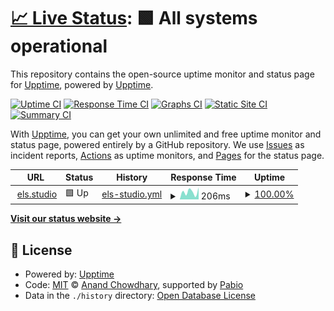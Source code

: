 # [📈 Live Status](https://upptime.github.io/upptime): <!--live status--> **🟩 All systems operational**

This repository contains the open-source uptime monitor and status page for [Upptime](https://upptime.js.org), powered by [Upptime](https://github.com/upptime/upptime).

[![Uptime CI](https://github.com/emmalevesque/uptime/workflows/Uptime%20CI/badge.svg)](https://github.com/emmalevesque/uptime/actions?query=workflow%3A%22Uptime+CI%22)
[![Response Time CI](https://github.com/emmalevesque/uptime/workflows/Response%20Time%20CI/badge.svg)](https://github.com/emmalevesque/uptime/actions?query=workflow%3A%22Response+Time+CI%22)
[![Graphs CI](https://github.com/emmalevesque/uptime/workflows/Graphs%20CI/badge.svg)](https://github.com/emmalevesque/uptime/actions?query=workflow%3A%22Graphs+CI%22)
[![Static Site CI](https://github.com/emmalevesque/uptime/workflows/Static%20Site%20CI/badge.svg)](https://github.com/emmalevesque/uptime/actions?query=workflow%3A%22Static+Site+CI%22)
[![Summary CI](https://github.com/emmalevesque/uptime/workflows/Summary%20CI/badge.svg)](https://github.com/emmalevesque/uptime/actions?query=workflow%3A%22Summary+CI%22)

With [Upptime](https://upptime.js.org), you can get your own unlimited and free uptime monitor and status page, powered entirely by a GitHub repository. We use [Issues](https://github.com/upptime/upptime/issues) as incident reports, [Actions](https://github.com/emmalevesque/uptime/actions) as uptime monitors, and [Pages](https://upptime.github.io/upptime) for the status page.

<!--start: status pages-->
<!-- This summary is generated by Upptime (https://github.com/upptime/upptime) -->
<!-- Do not edit this manually, your changes will be overwritten -->
<!-- prettier-ignore -->
| URL | Status | History | Response Time | Uptime |
| --- | ------ | ------- | ------------- | ------ |
| <img alt="" src="https://icons.duckduckgo.com/ip3/els.studio.ico" height="13"> [els.studio](https://els.studio) | 🟩 Up | [els-studio.yml](https://github.com/emmalevesque/uptime/commits/HEAD/history/els-studio.yml) | <details><summary><img alt="Response time graph" src="./graphs/els-studio/response-time-week.png" height="20"> 206ms</summary><br><a href="https://emmalevesque.github.io/uptime/history/els-studio"><img alt="Response time 285" src="https://img.shields.io/endpoint?url=https%3A%2F%2Fraw.githubusercontent.com%2Femmalevesque%2Fuptime%2FHEAD%2Fapi%2Fels-studio%2Fresponse-time.json"></a><br><a href="https://emmalevesque.github.io/uptime/history/els-studio"><img alt="24-hour response time 325" src="https://img.shields.io/endpoint?url=https%3A%2F%2Fraw.githubusercontent.com%2Femmalevesque%2Fuptime%2FHEAD%2Fapi%2Fels-studio%2Fresponse-time-day.json"></a><br><a href="https://emmalevesque.github.io/uptime/history/els-studio"><img alt="7-day response time 206" src="https://img.shields.io/endpoint?url=https%3A%2F%2Fraw.githubusercontent.com%2Femmalevesque%2Fuptime%2FHEAD%2Fapi%2Fels-studio%2Fresponse-time-week.json"></a><br><a href="https://emmalevesque.github.io/uptime/history/els-studio"><img alt="30-day response time 285" src="https://img.shields.io/endpoint?url=https%3A%2F%2Fraw.githubusercontent.com%2Femmalevesque%2Fuptime%2FHEAD%2Fapi%2Fels-studio%2Fresponse-time-month.json"></a><br><a href="https://emmalevesque.github.io/uptime/history/els-studio"><img alt="1-year response time 285" src="https://img.shields.io/endpoint?url=https%3A%2F%2Fraw.githubusercontent.com%2Femmalevesque%2Fuptime%2FHEAD%2Fapi%2Fels-studio%2Fresponse-time-year.json"></a></details> | <details><summary><a href="https://emmalevesque.github.io/uptime/history/els-studio">100.00%</a></summary><a href="https://emmalevesque.github.io/uptime/history/els-studio"><img alt="All-time uptime 100.00%" src="https://img.shields.io/endpoint?url=https%3A%2F%2Fraw.githubusercontent.com%2Femmalevesque%2Fuptime%2FHEAD%2Fapi%2Fels-studio%2Fuptime.json"></a><br><a href="https://emmalevesque.github.io/uptime/history/els-studio"><img alt="24-hour uptime 100.00%" src="https://img.shields.io/endpoint?url=https%3A%2F%2Fraw.githubusercontent.com%2Femmalevesque%2Fuptime%2FHEAD%2Fapi%2Fels-studio%2Fuptime-day.json"></a><br><a href="https://emmalevesque.github.io/uptime/history/els-studio"><img alt="7-day uptime 100.00%" src="https://img.shields.io/endpoint?url=https%3A%2F%2Fraw.githubusercontent.com%2Femmalevesque%2Fuptime%2FHEAD%2Fapi%2Fels-studio%2Fuptime-week.json"></a><br><a href="https://emmalevesque.github.io/uptime/history/els-studio"><img alt="30-day uptime 100.00%" src="https://img.shields.io/endpoint?url=https%3A%2F%2Fraw.githubusercontent.com%2Femmalevesque%2Fuptime%2FHEAD%2Fapi%2Fels-studio%2Fuptime-month.json"></a><br><a href="https://emmalevesque.github.io/uptime/history/els-studio"><img alt="1-year uptime 100.00%" src="https://img.shields.io/endpoint?url=https%3A%2F%2Fraw.githubusercontent.com%2Femmalevesque%2Fuptime%2FHEAD%2Fapi%2Fels-studio%2Fuptime-year.json"></a></details>

<!--end: status pages-->

[**Visit our status website →**](https://upptime.github.io/upptime)

## 📄 License

- Powered by: [Upptime](https://github.com/upptime/upptime)
- Code: [MIT](./LICENSE) © [Anand Chowdhary](https://anandchowdhary.com), supported by [Pabio](https://pabio.com)
- Data in the `./history` directory: [Open Database License](https://opendatacommons.org/licenses/odbl/1-0/)
